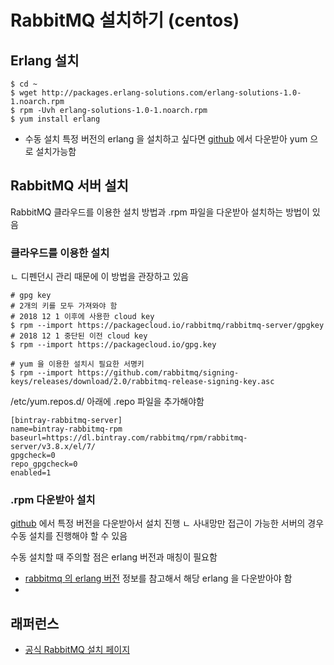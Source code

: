 # RabbitMQ 설치하기 (centos) 

## Erlang 설치
 
```shell script
$ cd ~
$ wget http://packages.erlang-solutions.com/erlang-solutions-1.0-1.noarch.rpm
$ rpm -Uvh erlang-solutions-1.0-1.noarch.rpm
$ yum install erlang
```

- 수동 설치 
특정 버전의 erlang 을 설치하고 싶다면 [github](https://github.com/rabbitmq/erlang-rpm/releases) 에서 다운받아 yum 으로 설치가능함  

## RabbitMQ 서버 설치    
RabbitMQ 클라우드를 이용한 설치 방법과 .rpm 파일을 다운받아 설치하는 방법이 있음

### 클라우드를 이용한 설치 
ㄴ 디펜던시 관리 때문에 이 방법을 관장하고 있음  
```shell script
# gpg key
# 2개의 키를 모두 가져와야 함  
# 2018 12 1 이후에 사용한 cloud key 
$ rpm --import https://packagecloud.io/rabbitmq/rabbitmq-server/gpgkey
# 2018 12 1 중단된 이전 cloud key 
$ rpm --import https://packagecloud.io/gpg.key

# yum 을 이용한 설치시 필요한 서명키 
$ rpm --import https://github.com/rabbitmq/signing-keys/releases/download/2.0/rabbitmq-release-signing-key.asc 
```
/etc/yum.repos.d/ 아래에 .repo 파일을 추가해야함
 
```shell script
[bintray-rabbitmq-server]
name=bintray-rabbitmq-rpm
baseurl=https://dl.bintray.com/rabbitmq/rpm/rabbitmq-server/v3.8.x/el/7/
gpgcheck=0
repo_gpgcheck=0
enabled=1
```

### .rpm 다운받아 설치 
[github](https://github.com/rabbitmq/rabbitmq-server/releases) 에서 특정 버전을 다운받아서 설치 진행 
ㄴ 사내망만 접근이 가능한 서버의 경우 수동 설치를 진행해야 할 수 있음  
  
수동 설치할 때 주의할 점은 erlang 버전과 매칭이 필요함  
- [rabbitmq 의 erlang 버전](https://www.rabbitmq.com/which-erlang.html) 정보를 참고해서 해당 erlang 을 다운받아야 함  
- 



## 래퍼런스 
- [공식 RabbitMQ 설치 페이지](https://www.rabbitmq.com/install-rpm.html#downloads)
